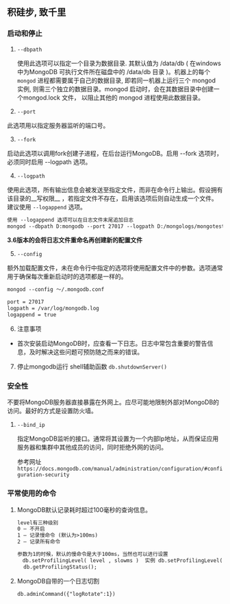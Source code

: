 ## 积硅步, 致千里

### 启动和停止

1. `--dbpath`

   使用此选项可以指定一个目录为数据目录. 其默认值为 /data/db ( 在windows 中为MongoDB 可执行文件所在磁盘中的 /data/db 目录 )。机器上的每个 `mongod` 进程都需要属于自己的数据目录, 即若同一机器上运行三个 mongod 实例, 则需三个独立的数据目录。mongod 启动时，会在其数据目录中创建一个mongod.lock 文件， 以阻止其他的 mongod 进程使用此数据目录。

2.  `--port`

   此选项用以指定服务器监听的端口号。

3.  `--fork` 

   启动此选项以调用fork创建子进程，在后台运行MongoDB。启用 --fork 选项时，必须同时启用 --logpath 选项。

4.  `--logpath` 

   使用此选项，所有输出信息会被发送至指定文件，而非在命令行上输出。假设拥有该目录的__写权限__ ，若指定文件不存在，启用该选项后则自动生成一个文件。建议使用 `--logappend` 选项。

   ```html
   使用 --logappend 选项可以在日志文件末尾追加日志
   mongod --dbpath D:mongodb --port 27017 --logpath D:/mongologs/mongotest.log --logappend
   ```

   __3.6版本的会将日志文件重命名再创建新的配置文件__

5.  `--config`

   额外加载配置文件，未在命令行中指定的选项将使用配置文件中的参数。选项通常用于确保每次重新启动时的选项都是一样的。

   ```html
   mongod --config ～/.mongodb.conf 
   
   port = 27017
   logpath = /var/log/mongodb.log
   logappend = true
   ```

6.  注意事项

   * 首次安装启动MongoDB时，应查看一下日志。日志中常包含重要的警告信息，及时解决这些问题可预防随之而来的错误。

7.  停止mongodb运行    shell辅助函数 `db.shutdownServer()`

### 安全性

不要将MongoDB服务器直接暴露在外网上。应尽可能地限制外部对MongoDB的访问。最好的方式是设置防火墙。

1. `--bind_ip`

   指定MongoDB监听的接口。通常将其设置为一个内部Ip地址，从而保证应用服务器和集群中其他成员的访问，同时拒绝外网的访问。

   参考网址 `https://docs.mongodb.com/manual/administration/configuration/#configuration-security`

### 平常使用的命令

1. MongoDB默认记录耗时超过100毫秒的查询信息。

   ```html
   level有三种级别
   0 – 不开启
   1 – 记录慢命令 (默认为>100ms)
   2 – 记录所有命令
   
   参数为1的时候，默认的慢命令是大于100ms，当然也可以进行设置
   　db.setProfilingLevel( level , slowms )  实例 db.setProfilingLevel( 1 , 120 );
     db.getProfilingStatus();
   ```

2. MongoDB自带的一个日志切割

   ```html
   db.adminCommand({"logRotate":1})
   ```


